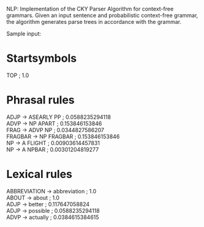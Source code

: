 NLP: Implementation of the CKY Parser Algorithm for context-free grammars. Given an input sentence and probabilistic context-free grammar, the algorithm generates parse trees in accordance with the grammar.  
  
Sample input:  
  
# Startsymbols  
TOP ; 1.0  
  
# Phrasal rules  
ADJP -> ASEARLY PP ; 0.0588235294118  
ADVP -> NP APART ; 0.153846153846  
FRAG -> ADVP NP ; 0.0344827586207  
FRAGBAR -> NP FRAGBAR ; 0.153846153846  
NP -> A FLIGHT ; 0.00903614457831  
NP -> A NPBAR ; 0.00301204819277  
  
# Lexical rules  
ABBREVIATION -> abbreviation ; 1.0  
ABOUT -> about ; 1.0  
ADJP -> better ; 0.117647058824  
ADJP -> possible ; 0.0588235294118  
ADVP -> actually ; 0.0384615384615  